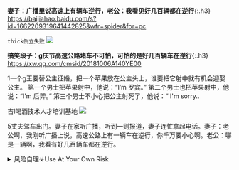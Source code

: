 ### 　
```tip
```
**妻子：广播里说高速上有辆车逆行，老公：我看见好几百辆都在逆行**{:.h3}<br>
<https://baijiahao.baidu.com/s?id=1662209319641442825&wfr=spider&for=pc>

`thick倒立失败`
![](http://tukuimg.bdstatic.com/scrop/f9f087170c79488982e980632cda0019.gif)

**搞笑段子：g庆节高速公路堵车不可怕，可怕的是好几百辆车在逆行**{:.h3}<br>
<https://xw.qq.com/cmsid/20181006A140YE00>

1一个g王要替公主征婚，把一个苹果放在公主头上，谁要把它射中就有机会迎娶公主。
第一个男士把苹果射中，他说：“I’m 罗宾。”
第二个男士也把苹果射中，他说：“I'm 后羿。”
第三个男士不小心把公主射死了，他说：“ I'm sorry..

吉l喝酒技术人才培训基地
![](http://inews.gtimg.com/newsapp_bt/0/5642470134/641)

5丈夫驾车出门。妻子在家听广播，听到一则报道，妻子连忙拿起电话。妻子：老公啊，我刚听广播上说，高速公路上有一辆车在逆行，你千万要小心啊。老公：哪是一辆啊，我看有好几百辆车都在逆行。

<details>
	<summary>风险自理☣Use At Your Own Risk</summary>

  <br>
  奉劝全世界，不要一意孤行！在错误的道路上越走越远！
  <br>
  https://tieba.baidu.com/p/1857468667
  <br>

</details>
